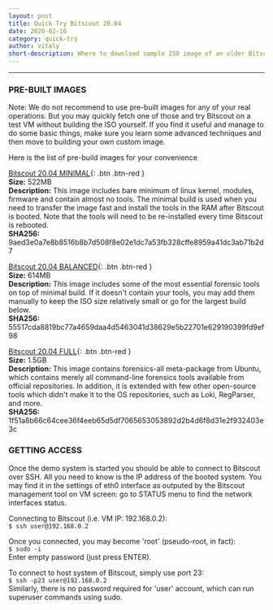 ```yaml
---
layout: post
title: Quick Try Bitscout 20.04
date: 2020-02-16
category: quick-try
author: vitaly
short-description: Where to download sample ISO image of an older Bitscout
---
```


-----

### PRE-BUILT IMAGES ###   
Note: We do not recommend to use pre-built images for any of your real operations. But you may quickly fetch one of those and try Bitscout on a test VM without building the ISO yourself. If you find it useful and manage to do some basic things, make sure you learn some advanced techniques and then move to building your own custom image.

Here is the list of pre-build images for your convenience  

[Bitscout 20.04 MINIMAL](https://mega.nz/#!P1hRwYDC!3UayKZ2Owqwt7T6uYvQ_VF4-wm2Rsi9OQFJxdMjotf4){: .btn .btn-red }  
**Size:** 522MB  
**Description:** This image includes bare minimum of linux kernel, modules, firmware and contain almost no tools. The minimal build is used when you need to transfer the image fast and install the tools in the RAM after Bitscout is booted. Note that the tools will need to be re-installed every time Bitscout is rebooted.  
**SHA256:** 9aed3e0a7e8b8516b8b7d508f8e02e1dc7a53fb328cffe8959a41dc3ab71b2d7

[Bitscout 20.04 BALANCED](https://mega.nz/#!3ohHxaqR!oqqEHeh3LNthRhUkLzJl1rY8_BgXDkg1sspaMbQjWz4){: .btn .btn-red }  
**Size:** 614MB  
**Description:** This image includes some of the most essential forensic tools on top of minimal build. If it doesn't contain your tools, you may add them manually to keep the ISO size relatively small or go for the largest build below.  
**SHA256:** 55517cda8819bc77a4659daa4d5463041d38629e5b22701e629190399fd9ef98

[Bitscout 20.04 FULL](https://mega.nz/#!3swnAYRS!3UjkrpSMUd-sovwiSm0Ooh4RduFt-PDbpKKzh3PeauM){: .btn .btn-red }  
**Size:** 1.5GB  
**Description:** This image contains forensics-all meta-package from Ubuntu, which contains merely all command-line forensics tools available from official repositories. In addition, it is extended with few other open-source tools which didn't make it to the OS repositories, such as Loki, RegParser, and more.  
**SHA256:** 1f51a8b66c64cee36f4eeb65d5df7065653053892d2b4d6f8d31e2f932403e3c


### GETTING ACCESS ###   
Once the demo system is started you should be able to connect to Bitscout over SSH. All you need to know is the IP address of the booted system. You may find it in the settings of eth0 interface as outputed by the Bitscout management tool on VM screen: go to STATUS menu to find the network interfaces status.

Connecting to Bitscout (i.e. VM IP: 192.168.0.2):  
`$ ssh user@192.168.0.2`

Once you connected, you may become 'root' (pseudo-root, in fact):  
`$ sudo -i`  
Enter empty password (just press ENTER).

To connect to host system of Bitscout, simply use port 23:  
`$ ssh -p23 user@192.168.0.2`   
Similarly, there is no password required for 'user' account, which can run superuser commands using sudo.
